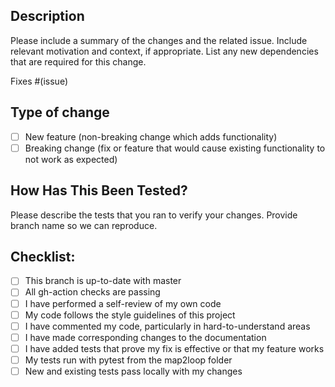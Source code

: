 ## Description

Please include a summary of the changes and the related issue. Include relevant motivation and context, if appropriate. 
List any new dependencies that are required for this change.

Fixes #(issue)

## Type of change

- [ ] New feature (non-breaking change which adds functionality)
- [ ] Breaking change (fix or feature that would cause existing functionality to not work as expected)

## How Has This Been Tested?

Please describe the tests that you ran to verify your changes. 
Provide branch name so we can reproduce.

## Checklist:

- [ ] This branch is up-to-date with master
- [ ] All gh-action checks are passing
- [ ] I have performed a self-review of my own code
- [ ] My code follows the style guidelines of this project
- [ ] I have commented my code, particularly in hard-to-understand areas
- [ ] I have made corresponding changes to the documentation
- [ ] I have added tests that prove my fix is effective or that my feature works
- [ ] My tests run with pytest from the map2loop folder
- [ ] New and existing tests pass locally with my changes
